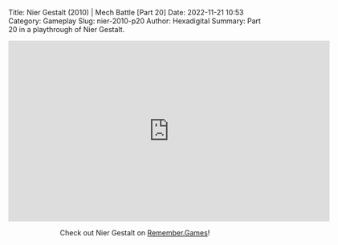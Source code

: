Title: Nier Gestalt (2010) | Mech Battle [Part 20]
Date: 2022-11-21 10:53
Category: Gameplay
Slug: nier-2010-p20
Author: Hexadigital
Summary: Part 20 in a playthrough of Nier Gestalt.

<center><iframe src="https://www.youtube.com/embed/PlNuIX330rM?feature=oembed" allow="accelerometer; autoplay; encrypted-media; gyroscope; picture-in-picture" width="640" height="360" frameborder="0"></iframe>

Check out Nier Gestalt on [Remember.Games](https://remember.games/game/2307/nier/)!</center>

